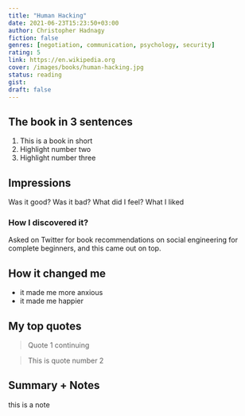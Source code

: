 ```yaml
---
title: "Human Hacking"
date: 2021-06-23T15:23:50+03:00
author: Christopher Hadnagy
fiction: false
genres: [negotiation, communication, psychology, security]
rating: 5
link: https://en.wikipedia.org
cover: /images/books/human-hacking.jpg
status: reading
gist:
draft: false
---
```


## The book in 3 sentences

1. This is a book in short
2. Highlight number two
3. Highlight number three

## Impressions

Was it good? Was it bad? What did I feel? What I liked

### How I discovered it?

Asked on Twitter for book recommendations on social engineering for complete beginners, and this came out on top.

## How it changed me

- it made me more anxious
- it made me happier

## My top quotes

> Quote 1
> continuing

> This is quote number 2

## Summary + Notes

this is a note
